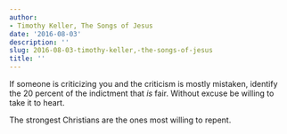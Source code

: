 ```yaml
---
author:
- Timothy Keller, The Songs of Jesus
date: '2016-08-03'
description: ''
slug: 2016-08-03-timothy-keller,-the-songs-of-jesus
title: ''
---
```

If someone is criticizing you and the criticism is mostly mistaken, identify the 20 percent of the indictment that *is* fair. Without excuse be willing to take it to heart. 

The strongest Christians are the ones most willing to repent.



